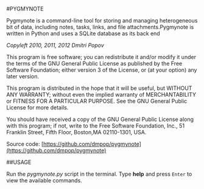 #PYGMYNOTE

Pygmynote is a command-line tool for storing and managing heterogeneous bit of data, including notes, tasks, links, and file attachments.Pygmynote is written in Python and uses a SQLite database as its back end

_Copyleft 2010, 2011, 2012 Dmitri Popov_

This program is free software; you can redistribute it and/or modify it under the terms of the GNU General Public License as published by the Free Software Foundation; either version 3 of the License, or (at your option) any later version.

This program is distributed in the hope that it will be useful, but WITHOUT ANY WARRANTY; without even the implied warranty of MERCHANTABILITY or FITNESS FOR A PARTICULAR PURPOSE.  See the GNU General Public License for more details.

You should have received a copy of the GNU General Public License along with this program; if not, write to the Free Software Foundation, Inc., 51 Franklin Street, Fifth Floor, Boston,MA 02110-1301, USA.

Source code: [https://github.com/dmpop/pygmynote](https://github.com/dmpop/pygmynote)

##USAGE

Run the _pygmynote.py_ script in the terminal. Type __help__ and press `Enter` to view the available commands.
